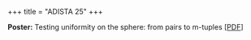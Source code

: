 +++
title = "ADISTA 25"
+++

**Poster:** Testing uniformity on the sphere: from pairs to m-tuples [<a href="/m_points.pdf" target="_blank">PDF</a>]
